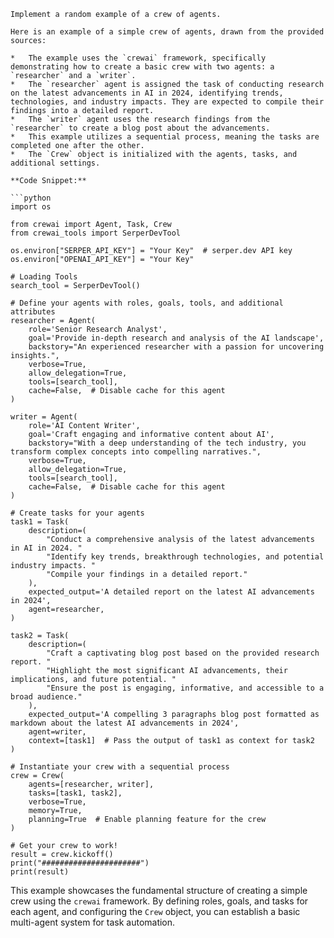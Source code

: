```prompt
Implement a random example of a crew of agents.
```


```response
Here is an example of a simple crew of agents, drawn from the provided sources:

*   The example uses the `crewai` framework, specifically demonstrating how to create a basic crew with two agents: a `researcher` and a `writer`.
*   The `researcher` agent is assigned the task of conducting research on the latest advancements in AI in 2024, identifying trends, technologies, and industry impacts. They are expected to compile their findings into a detailed report.
*   The `writer` agent uses the research findings from the `researcher` to create a blog post about the advancements.
*   This example utilizes a sequential process, meaning the tasks are completed one after the other.
*   The `Crew` object is initialized with the agents, tasks, and additional settings.

**Code Snippet:**

```python
import os

from crewai import Agent, Task, Crew
from crewai_tools import SerperDevTool

os.environ["SERPER_API_KEY"] = "Your Key"  # serper.dev API key
os.environ["OPENAI_API_KEY"] = "Your Key"

# Loading Tools
search_tool = SerperDevTool()

# Define your agents with roles, goals, tools, and additional attributes
researcher = Agent(
    role='Senior Research Analyst',
    goal='Provide in-depth research and analysis of the AI landscape',
    backstory="An experienced researcher with a passion for uncovering insights.",
    verbose=True,
    allow_delegation=True,
    tools=[search_tool],
    cache=False,  # Disable cache for this agent
)

writer = Agent(
    role='AI Content Writer',
    goal='Craft engaging and informative content about AI',
    backstory="With a deep understanding of the tech industry, you transform complex concepts into compelling narratives.",
    verbose=True,
    allow_delegation=True,
    tools=[search_tool],
    cache=False,  # Disable cache for this agent
)

# Create tasks for your agents
task1 = Task(
    description=(
        "Conduct a comprehensive analysis of the latest advancements in AI in 2024. "
        "Identify key trends, breakthrough technologies, and potential industry impacts. "
        "Compile your findings in a detailed report."
    ),
    expected_output='A detailed report on the latest AI advancements in 2024',
    agent=researcher,
)

task2 = Task(
    description=(
        "Craft a captivating blog post based on the provided research report. "
        "Highlight the most significant AI advancements, their implications, and future potential. "
        "Ensure the post is engaging, informative, and accessible to a broad audience."
    ),
    expected_output='A compelling 3 paragraphs blog post formatted as markdown about the latest AI advancements in 2024',
    agent=writer,
    context=[task1]  # Pass the output of task1 as context for task2
)

# Instantiate your crew with a sequential process
crew = Crew(
    agents=[researcher, writer],
    tasks=[task1, task2],
    verbose=True,
    memory=True,
    planning=True  # Enable planning feature for the crew
)

# Get your crew to work!
result = crew.kickoff()
print("######################")
print(result)
```

This example showcases the fundamental structure of creating a simple crew using the `crewai` framework. By defining roles, goals, and tasks for each agent, and configuring the `Crew` object, you can establish a basic multi-agent system for task automation.
```